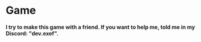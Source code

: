 # Game
**I try to make this game with a friend. If you want to help me, told me in my Discord: "dev.exef".**
